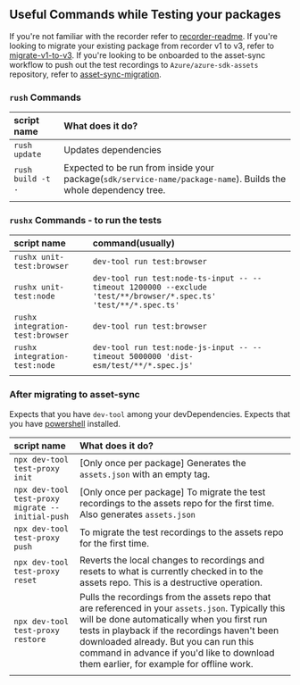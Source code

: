 ## Useful Commands while Testing your packages

If you're not familiar with the recorder refer to [recorder-readme](https://github.com/Azure/azure-sdk-for-js/blob/main/sdk/test-utils/recorder/README.md).
If you're looking to migrate your existing package from recorder v1 to v3, refer to [migrate-v1-to-v3](https://github.com/Azure/azure-sdk-for-js/blob/main/sdk/test-utils/recorder/MIGRATION.md).
If you're looking to be onboarded to the asset-sync workflow to push out the test recordings to `Azure/azure-sdk-assets` repository, refer to [asset-sync-migration](https://github.com/Azure/azure-sdk-for-js/blob/main/sdk/test-utils/recorder/ASSET_SYNC_MIGRATION.md).

### `rush` Commands

| script name       | What does it do?                                                                                                |
| :---------------- | :-------------------------------------------------------------------------------------------------------------- |
| `rush update`     | Updates dependencies                                                                                            |
| `rush build -t .` | Expected to be run from inside your package(`sdk/service-name/package-name`). Builds the whole dependency tree. |
|                   |                                                                                                                 |

### `rushx` Commands - to run the tests

| script name                      | command(usually)                                                                                                 |
| :------------------------------- | :--------------------------------------------------------------------------------------------------------------- |
| `rushx unit-test:browser`        | `dev-tool run test:browser`                                                                                      |
| `rushx unit-test:node`           | `dev-tool run test:node-ts-input -- --timeout 1200000 --exclude 'test/**/browser/*.spec.ts' 'test/**/*.spec.ts'` |
| `rushx integration-test:browser` | `dev-tool run test:browser`                                                                                      |
| `rushx integration-test:node`    | `dev-tool run test:node-js-input -- --timeout 5000000 'dist-esm/test/**/*.spec.js'`                              |
|                                  |                                                                                                                  |

### After migrating to asset-sync

Expects that you have `dev-tool` among your devDependencies.
Expects that you have [powershell] installed.

| script name                                      | What does it do?                                                                                                                                                                                                                                                                                                                     |
| :----------------------------------------------- | :----------------------------------------------------------------------------------------------------------------------------------------------------------------------------------------------------------------------------------------------------------------------------------------------------------------------------------- |
| `npx dev-tool test-proxy init`                   | [Only once per package] Generates the `assets.json` with an empty tag.                                                                                                                                                                                                                                                               |
| `npx dev-tool test-proxy migrate --initial-push` | [Only once per package] To migrate the test recordings to the assets repo for the first time. Also generates `assets.json`                                                                                                                                                                                                           |
| `npx dev-tool test-proxy push`                   | To migrate the test recordings to the assets repo for the first time.                                                                                                                                                                                                                                                                |
| `npx dev-tool test-proxy reset`                  | Reverts the local changes to recordings and resets to what is currently checked in to the assets repo. This is a destructive operation.                                                                                                                                                                                              |
| `npx dev-tool test-proxy restore`                | Pulls the recordings from the assets repo that are referenced in your `assets.json`. Typically this will be done automatically when you first run tests in playback if the recordings haven't been downloaded already. But you can run this command in advance if you'd like to download them earlier, for example for offline work. |
|                                                  |                                                                                                                                                                                                                                                                                                                                      |

[powershell]: https://github.com/PowerShell/PowerShell
